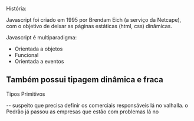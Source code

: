 História:

Javascript foi criado em 1995 por Brendam Eich (a serviço da Netcape), com o objetivo de deixar as páginas estáticas (html, css) dinâmicas.

Javascript é multiparadigma:
- Orientada a objetos
- Funcional
- Orientada a eventos

Também possui tipagem dinâmica e fraca
----


Tipos Primitivos


--
suspeito que precisa definir os comerciais responsáveis lá no valhalla.
o Pedrão já passou as empresas que estão com problemas lá no

